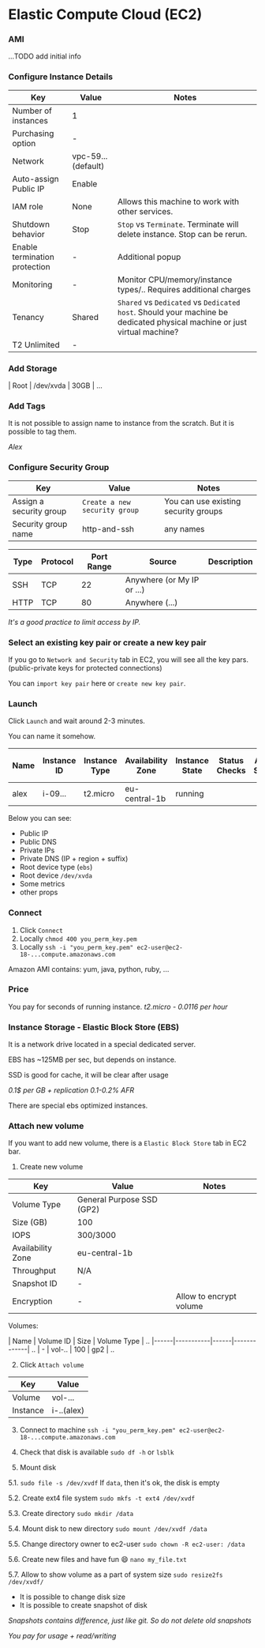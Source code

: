 # Elastic Compute Cloud (EC2)

### AMI

...TODO add initial info

### Configure Instance Details


| Key | Value | Notes
|-----|-------|-----
| Number of instances | 1 | 
| Purchasing option | - | 
| Network | vpc-59... (default) | 
| Auto-assign Public IP      | Enable | 
| IAM role | None | Allows this machine to work with other services.
| Shutdown behavior | Stop | `Stop` vs `Terminate`. Terminate will delete instance. Stop can be rerun.
| Enable termination protection | - | Additional popup
| Monitoring | - | Monitor CPU/memory/instance types/.. Requires additional charges
| Tenancy | Shared | `Shared` vs `Dedicated` vs `Dedicated host`. Should your machine be dedicated physical machine or just virtual machine?
| T2 Unlimited | - |
 
### Add Storage
 
| Root | /dev/xvda | 30GB | ...

### Add Tags

It is not possible to assign name to instance from the scratch. But it is possible to tag them.

*Alex*

### Configure Security Group

| Key | Value | Notes
|-----|-------|-------
| Assign a security group | `Create a new security group` | You can use existing security groups
| Security group name | http-and-ssh | any names

| Type | Protocol | Port Range | Source | Description
|------|----------|------------|--------|------------
| SSH | TCP | 22 | Anywhere (or My IP or ...) |
| HTTP | TCP | 80 | Anywhere (...) |

*It's a good practice to limit access by IP.*

### Select an existing key pair or create a new key pair

If you go to `Network and Security` tab in EC2, you will see all the key pars. (public-private keys for protected connections)

You can `import key pair` here or `create new key pair`.

### Launch

Click `Launch` and wait around 2-3 minutes.

You can name it somehow.

| Name | Instance ID | Instance Type | Availability Zone | Instance State | Status Checks | Alarm Status | Public DNS (IPV4) | IPv4 Public IP | Security Groups
|------|-------------|---------------|-------------------|----------------|---------------|--------------|-------------------|----------------|----------------
| alex | i-09...     | t2.micro      | eu-central-1b     | running        |               |              | ...               | ...            | .. (link to group)

Below you can see:
* Public IP
* Public DNS 
* Private IPs
* Private DNS (IP + region + suffix)
* Root device type (`ebs`)
* Root device `/dev/xvda`
* Some metrics
* other props

### Connect

1. Click `Connect`
2. Locally `chmod 400 you_perm_key.pem`
3. Locally `ssh -i "you_perm_key.pem" ec2-user@ec2-18-...compute.amazonaws.com`

Amazon AMI contains:
yum, java, python, ruby, ...

### Price

You pay for seconds of running instance.
*t2.micro - 0.0116 per hour*

### Instance Storage - Elastic Block Store (EBS)

It is a network drive located in a special dedicated server.

EBS has ~125MB per sec, but depends on instance.

SSD is good for cache, it will be clear after usage

*0.1$ per GB + replication*
*0.1-0.2% AFR*

There are special ebs optimized instances.

### Attach new volume

If you want to add new volume, there is a `Elastic Block Store` tab in EC2 bar.

1. Create new volume

| Key | Value | Notes
| --- | ----- | ------
| Volume Type | General Purpose SSD (GP2)
| Size (GB) | 100 
| IOPS | 300/3000
| Availability Zone | eu-central-1b
| Throughput | N/A
| Snapshot ID | - |
| Encryption | - | Allow to encrypt volume

Volumes:

| Name | Volume ID | Size | Volume Type | ..
|------|-----------|------|-------------| ..
| -    | vol-..    | 100  | gp2         | ..


2. Click `Attach volume`

| Key | Value
|-----|------
| Volume | vol-...
| Instance | i-..(alex)

3. Connect to machine
`ssh -i "you_perm_key.pem" ec2-user@ec2-18-...compute.amazonaws.com`

4. Check that disk is available
`sudo df -h` or `lsblk`

5. Mount disk

5.1. `sudo file -s /dev/xvdf`
If `data`, then it's ok, the disk is empty

5.2. Create ext4 file system
`sudo mkfs -t ext4 /dev/xvdf`

5.3. Create directory
`sudo mkdir /data`

5.4. Mount disk to new directory
`sudo mount /dev/xvdf /data`

5.5. Change directory owner to ec2-user
`sudo chown -R ec2-user: /data`

5.6. Create new files and have fun :smile:
`nano my_file.txt`

5.7. Allow to show volume as a part of system size
`sudo resize2fs /dev/xvdf/`

* It is possible to change disk size
* It is possible to create snapshot of disk

*Snapshots contains difference, just like git. So do not delete old snapshots*

*You pay for usage + read/writing*